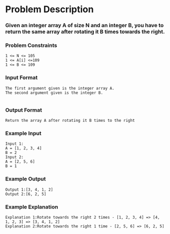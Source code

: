 # Problem Description

### Given an integer array A of size N and an integer B, you have to return the same array after rotating it B times towards the right.

### Problem Constraints

```
1 <= N <= 105
1 <= A[i] <=109
1 <= B <= 109
```

### Input Format

```
The first argument given is the integer array A.
The second argument given is the integer B.


```

### Output Format

```
Return the array A after rotating it B times to the right
```

### Example Input

```
Input 1:
A = [1, 2, 3, 4]
B = 2
Input 2:
A = [2, 5, 6]
B = 1
```

### Example Output

```
Output 1:[3, 4, 1, 2]
Output 2:[6, 2, 5]
```

### Example Explanation

```
Explanation 1:Rotate towards the right 2 times - [1, 2, 3, 4] => [4, 1, 2, 3] => [3, 4, 1, 2]
Explanation 2:Rotate towards the right 1 time - [2, 5, 6] => [6, 2, 5]
```
